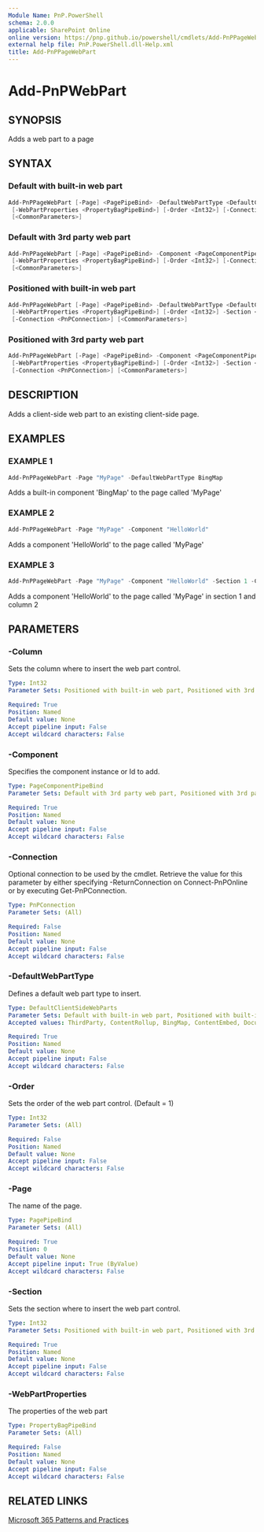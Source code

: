 ```yaml
---
Module Name: PnP.PowerShell
schema: 2.0.0
applicable: SharePoint Online
online version: https://pnp.github.io/powershell/cmdlets/Add-PnPPageWebPart.html
external help file: PnP.PowerShell.dll-Help.xml
title: Add-PnPPageWebPart
---
```

  
# Add-PnPWebPart

## SYNOPSIS
Adds a web part to a page

## SYNTAX

### Default with built-in web part
```powershell
Add-PnPPageWebPart [-Page] <PagePipeBind> -DefaultWebPartType <DefaultClientSideWebParts>
 [-WebPartProperties <PropertyBagPipeBind>] [-Order <Int32>] [-Connection <PnPConnection>]
 [<CommonParameters>]
```

### Default with 3rd party web part
```powershell
Add-PnPPageWebPart [-Page] <PagePipeBind> -Component <PageComponentPipeBind>
 [-WebPartProperties <PropertyBagPipeBind>] [-Order <Int32>] [-Connection <PnPConnection>]
 [<CommonParameters>]
```

### Positioned with built-in web part
```powershell
Add-PnPPageWebPart [-Page] <PagePipeBind> -DefaultWebPartType <DefaultClientSideWebParts>
 [-WebPartProperties <PropertyBagPipeBind>] [-Order <Int32>] -Section <Int32> -Column <Int32>
 [-Connection <PnPConnection>] [<CommonParameters>]
```

### Positioned with 3rd party web part
```powershell
Add-PnPPageWebPart [-Page] <PagePipeBind> -Component <PageComponentPipeBind>
 [-WebPartProperties <PropertyBagPipeBind>] [-Order <Int32>] -Section <Int32> -Column <Int32>
 [-Connection <PnPConnection>] [<CommonParameters>]
```

## DESCRIPTION
Adds a client-side web part to an existing client-side page.

## EXAMPLES

### EXAMPLE 1
```powershell
Add-PnPPageWebPart -Page "MyPage" -DefaultWebPartType BingMap
```

Adds a built-in component 'BingMap' to the page called 'MyPage'

### EXAMPLE 2
```powershell
Add-PnPPageWebPart -Page "MyPage" -Component "HelloWorld"
```

Adds a component 'HelloWorld' to the page called 'MyPage'

### EXAMPLE 3
```powershell
Add-PnPPageWebPart -Page "MyPage" -Component "HelloWorld" -Section 1 -Column 2
```

Adds a component 'HelloWorld' to the page called 'MyPage' in section 1 and column 2

## PARAMETERS

### -Column
Sets the column where to insert the web part control.

```yaml
Type: Int32
Parameter Sets: Positioned with built-in web part, Positioned with 3rd party web part

Required: True
Position: Named
Default value: None
Accept pipeline input: False
Accept wildcard characters: False
```

### -Component
Specifies the component instance or Id to add.

```yaml
Type: PageComponentPipeBind
Parameter Sets: Default with 3rd party web part, Positioned with 3rd party web part

Required: True
Position: Named
Default value: None
Accept pipeline input: False
Accept wildcard characters: False
```

### -Connection
Optional connection to be used by the cmdlet. Retrieve the value for this parameter by either specifying -ReturnConnection on Connect-PnPOnline or by executing Get-PnPConnection.

```yaml
Type: PnPConnection
Parameter Sets: (All)

Required: False
Position: Named
Default value: None
Accept pipeline input: False
Accept wildcard characters: False
```

### -DefaultWebPartType
Defines a default web part type to insert.

```yaml
Type: DefaultClientSideWebParts
Parameter Sets: Default with built-in web part, Positioned with built-in web part
Accepted values: ThirdParty, ContentRollup, BingMap, ContentEmbed, DocumentEmbed, Image, ImageGallery, LinkPreview, NewsFeed, NewsReel, News, PowerBIReportEmbed, QuickChart, SiteActivity, VideoEmbed, YammerEmbed, Events, GroupCalendar, Hero, List, PageTitle, People, QuickLinks, CustomMessageRegion, Divider, MicrosoftForms, Spacer, ClientWebPart, PowerApps, CodeSnippet, PageFields, Weather, YouTube, MyDocuments, YammerFullFeed, CountDown, ListProperties, MarkDown, Planner, Sites, CallToAction, Button

Required: True
Position: Named
Default value: None
Accept pipeline input: False
Accept wildcard characters: False
```

### -Order
Sets the order of the web part control. (Default = 1)

```yaml
Type: Int32
Parameter Sets: (All)

Required: False
Position: Named
Default value: None
Accept pipeline input: False
Accept wildcard characters: False
```

### -Page
The name of the page.

```yaml
Type: PagePipeBind
Parameter Sets: (All)

Required: True
Position: 0
Default value: None
Accept pipeline input: True (ByValue)
Accept wildcard characters: False
```

### -Section
Sets the section where to insert the web part control.

```yaml
Type: Int32
Parameter Sets: Positioned with built-in web part, Positioned with 3rd party web part

Required: True
Position: Named
Default value: None
Accept pipeline input: False
Accept wildcard characters: False
```



### -WebPartProperties
The properties of the web part

```yaml
Type: PropertyBagPipeBind
Parameter Sets: (All)

Required: False
Position: Named
Default value: None
Accept pipeline input: False
Accept wildcard characters: False
```

## RELATED LINKS

[Microsoft 365 Patterns and Practices](https://aka.ms/m365pnp)


